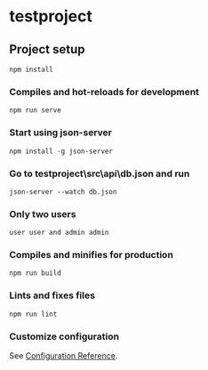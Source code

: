# testproject

## Project setup

```
npm install
```

### Compiles and hot-reloads for development

```
npm run serve
```

### Start using json-server

```
npm install -g json-server
```

### Go to testproject\src\api\db.json and run

```
json-server --watch db.json
```

### Only two users

```
user user and admin admin
```

### Compiles and minifies for production

```
npm run build
```

### Lints and fixes files

```
npm run lint
```

### Customize configuration

See [Configuration Reference](https://cli.vuejs.org/config/).

